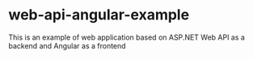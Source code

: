# web-api-angular-example
This is an example of web application based on ASP.NET Web API as a backend and Angular as a frontend
